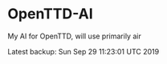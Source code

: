 # OpenTTD-AI
My AI for OpenTTD, will use primarily air

Latest backup: Sun Sep 29 11:23:01 UTC 2019
